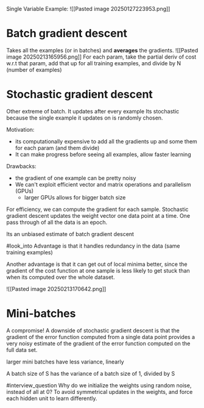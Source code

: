 Single Variable Example:
![[Pasted image 20250127223953.png]]


# Batch gradient descent
Takes all the examples (or in batches) and **averages** the gradients.
![[Pasted image 20250213165956.png]]
For each param, take the partial deriv of cost w.r.t that param, add that up for all training examples, and divide by N (number of examples)

# Stochastic gradient descent
Other extreme of batch. It updates after every example
Its stochastic because the single example it updates on is randomly chosen.

Motivation:
- its computationally expensive to add all the gradients up and some them for each param (and them divide)
- It can make progress before seeing all examples, allow faster learning 

Drawbacks:
- the gradient of one example can be pretty noisy
- We can't exploit efficient vector and matrix operations and parallelism (GPUs)
	- larger GPUs allows for bigger batch size

For efficiency, we can compute the gradient for each sample.
Stochastic gradient descent updates the weight vector one data point at a time.
One pass through of all the data is an epoch.

Its an unbiased estimate of batch gradient descent

#look_into 
Advantage is that it handles redundancy in the data (same training examples)

Another advantage is that it can get out of local minima better, since the gradient of the cost function at one sample is less likely to get stuck than when its computed over the whole dataset.

![[Pasted image 20250213170642.png]]

# Mini-batches
A compromise!
A downside of stochastic gradient descent is that the gradient of the error function computed from a single data point provides a very noisy estimate of the gradient of the error function computed on the full data set.  

larger mini batches have less variance, linearly

A batch size of S has the variance of a batch size of 1, divided by S



#interview_question 
Why do we initialize the weights using random noise, instead of all at 0?
To avoid symmetrical updates in the weights, and force each hidden unit to learn differently.